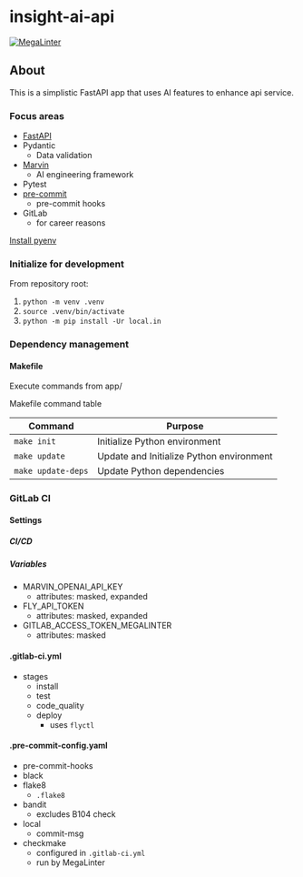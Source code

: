 # insight-ai-api

[![MegaLinter](https://github.com/johndutchover/insight-ai-api/actions/workflows/mega-linter.yml/badge.svg)](https://github.com/johndutchover/insight-ai-api/actions/workflows/mega-linter.yml)

## About

This is a simplistic FastAPI app that uses AI features to enhance api service.

### Focus areas

- [FastAPI](https://github.com/tiangolo/fastapi)
- Pydantic
    - Data validation
- [Marvin](https://github.com/prefecthq/marvin)
    - AI engineering framework
- Pytest
- [pre-commit](https://github.com/pre-commit/pre-commit)
    - pre-commit hooks
- GitLab
    - for career reasons

[Install pyenv](https://github.com/pyenv/pyenv)

### Initialize for development

From repository root:

1. `python -m venv .venv`
2. `source .venv/bin/activate`
3. `python -m pip install -Ur local.in`

### Dependency management

#### Makefile
Execute commands from app/

Makefile command table

| Command            | Purpose                                  |
|--------------------|------------------------------------------|
| `make init`        | Initialize Python environment            |
| `make update`      | Update and Initialize Python environment |
| `make update-deps` | Update Python dependencies               |

### GitLab CI

#### Settings

##### CI/CD

##### Variables

- MARVIN_OPENAI_API_KEY
    - attributes: masked, expanded
- FLY_API_TOKEN
    - attributes: masked, expanded
- GITLAB_ACCESS_TOKEN_MEGALINTER
  - attributes: masked

#### .gitlab-ci.yml

- stages
    - install
    - test
    - code_quality
    - deploy
        - uses `flyctl`

#### .pre-commit-config.yaml

- pre-commit-hooks
- black
- flake8
  - `.flake8`
- bandit
  - excludes B104 check
- local
  - commit-msg
- checkmake
  - configured in `.gitlab-ci.yml`
  - run by MegaLinter
